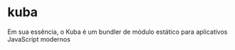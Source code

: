 # kuba
Em sua essência, o Kuba é um bundler de módulo estático para aplicativos JavaScript modernos

